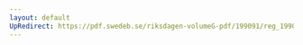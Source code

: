 ```yaml
---
layout: default
UpRedirect: https://pdf.swedeb.se/riksdagen-volumeG-pdf/199091/reg_199091_LU/reg_199091_LU_0005.pdf
---
```

